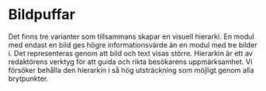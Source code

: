 # Bildpuffar

Det finns tre varianter som tillsammans skapar en visuell hierarki. En modul med endast en bild ges högre informationsvärde än en modul med tre bilder i. Det representeras genom att bild och text visas större. Hierarkin är ett av redaktörens verktyg för att guida och rikta besökarens uppmärksamhet. Vi försöker behålla den hierarkin i så hög utsträckning som möjligt genom alla brytpunkter.